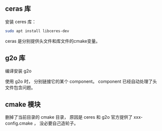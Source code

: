 ## ceras 库

安装 ceres 库：
```bash
sudo apt install libceres-dev
```

ceras 是分别提供头文件和库文件的cmake变量。

## g2o 库

编译安装 g2o


使用 g2o 时， 分别链接它的某个 component。 component 已经自动处理了头文件包含问题。

## cmake 模块
删掉了当前目录的 cmake 目录， 原因是 ceres 和 g2o 官方提供了 xxx-config.cmake ， 没必要自己造轮子。